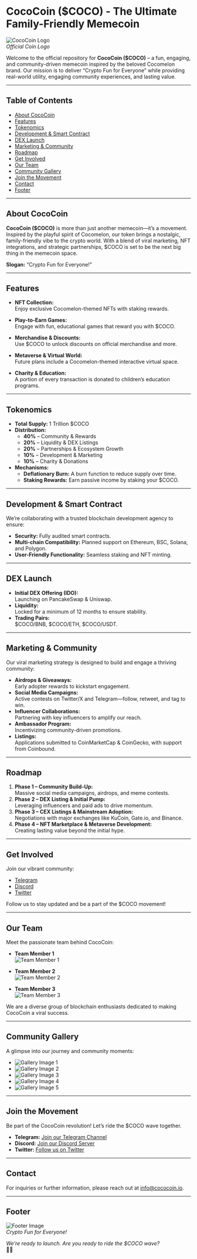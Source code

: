 # CocoCoin ($COCO) - The Ultimate Family-Friendly Memecoin

![CocoCoin Logo](profile/cocomelon/IMG_2387.png)  
*Official Coin Logo*

Welcome to the official repository for **CocoCoin ($COCO)** – a fun, engaging, and community-driven memecoin inspired by the beloved Cocomelon brand. Our mission is to deliver “Crypto Fun for Everyone” while providing real-world utility, engaging community experiences, and lasting value.

---

## Table of Contents
- [About CocoCoin](#about-cococoin)
- [Features](#features)
- [Tokenomics](#tokenomics)
- [Development & Smart Contract](#development--smart-contract)
- [DEX Launch](#dex-launch)
- [Marketing & Community](#marketing--community)
- [Roadmap](#roadmap)
- [Get Involved](#get-involved)
- [Our Team](#our-team)
- [Community Gallery](#community-gallery)
- [Join the Movement](#join-the-movement)
- [Contact](#contact)
- [Footer](#footer)

---

## About CocoCoin

**CocoCoin ($COCO)** is more than just another memecoin—it’s a movement. Inspired by the playful spirit of Cocomelon, our token brings a nostalgic, family-friendly vibe to the crypto world. With a blend of viral marketing, NFT integrations, and strategic partnerships, $COCO is set to be the next big thing in the memecoin space.

**Slogan:** “Crypto Fun for Everyone!”

---

## Features

- **NFT Collection:**  
  Enjoy exclusive Cocomelon-themed NFTs with staking rewards.
  
- **Play-to-Earn Games:**  
  Engage with fun, educational games that reward you with $COCO.
  
- **Merchandise & Discounts:**  
  Use $COCO to unlock discounts on official merchandise and more.
  
- **Metaverse & Virtual World:**  
  Future plans include a Cocomelon-themed interactive virtual space.
  
- **Charity & Education:**  
  A portion of every transaction is donated to children’s education programs.

---

## Tokenomics

- **Total Supply:** 1 Trillion $COCO  
- **Distribution:**
  - **40%** – Community & Rewards
  - **20%** – Liquidity & DEX Listings
  - **20%** – Partnerships & Ecosystem Growth
  - **10%** – Development & Marketing
  - **10%** – Charity & Donations
- **Mechanisms:**
  - **Deflationary Burn:** A burn function to reduce supply over time.
  - **Staking Rewards:** Earn passive income by staking your $COCO.

---

## Development & Smart Contract

We’re collaborating with a trusted blockchain development agency to ensure:
- **Security:** Fully audited smart contracts.
- **Multi-chain Compatibility:** Planned support on Ethereum, BSC, Solana, and Polygon.
- **User-Friendly Functionality:** Seamless staking and NFT minting.

---

## DEX Launch

- **Initial DEX Offering (IDO):**  
  Launching on PancakeSwap & Uniswap.
- **Liquidity:**  
  Locked for a minimum of 12 months to ensure stability.
- **Trading Pairs:**  
  $COCO/BNB, $COCO/ETH, $COCO/USDT.

---

## Marketing & Community

Our viral marketing strategy is designed to build and engage a thriving community:
- **Airdrops & Giveaways:**  
  Early adopter rewards to kickstart engagement.
- **Social Media Campaigns:**  
  Active contests on Twitter/X and Telegram—follow, retweet, and tag to win.
- **Influencer Collaborations:**  
  Partnering with key influencers to amplify our reach.
- **Ambassador Program:**  
  Incentivizing community-driven promotions.
- **Listings:**  
  Applications submitted to CoinMarketCap & CoinGecko, with support from Coinbound.

---

## Roadmap

1. **Phase 1 – Community Build-Up:**  
   Massive social media campaigns, airdrops, and meme contests.
2. **Phase 2 – DEX Listing & Initial Pump:**  
   Leveraging influencers and paid ads to drive momentum.
3. **Phase 3 – CEX Listings & Mainstream Adoption:**  
   Negotiations with major exchanges like KuCoin, Gate.io, and Binance.
4. **Phase 4 – NFT Marketplace & Metaverse Development:**  
   Creating lasting value beyond the initial hype.

---

## Get Involved

Join our vibrant community:
- [Telegram](https://t.me/CocoMelonLabs)
- [Discord](#)
- [Twitter](#)

Follow us to stay updated and be a part of the $COCO movement!

---

## Our Team

Meet the passionate team behind CocoCoin:

- **Team Member 1**  
  ![Team Member 1](.github/profile/cocomelon/IMG_2391.png)
  
- **Team Member 2**  
  ![Team Member 2](.github/profile/cocomelon/IMG_2390.png)
  
- **Team Member 3**  
  ![Team Member 3](.github/profile/cocomelon/IMG_2395.png)

We are a diverse group of blockchain enthusiasts dedicated to making CocoCoin a viral success.

---

## Community Gallery

A glimpse into our journey and community moments:

- ![Gallery Image 1](.github/profile/cocomelon/IMG_2389.png)
- ![Gallery Image 2](.github/profile/cocomelon/IMG_2393.png)
- ![Gallery Image 3](.github/profile/cocomelon/IMG_2366.png)
- ![Gallery Image 4](.github/profile/cocomelon/IMG_2327.png)
- ![Gallery Image 5](.github/profile/cocomelon/IMG_2392.png)

---

## Join the Movement

Be part of the CocoCoin revolution! Let’s ride the $COCO wave together.

- **Telegram:** [Join our Telegram Channel](https://t.me/CocoMelonLabs)
- **Discord:** [Join our Discord Server](#)
- **Twitter:** [Follow us on Twitter](#)

---

## Contact

For inquiries or further information, please reach out at [info@cococoin.io](mailto:info@cococoin.io).

---

## Footer

![Footer Image](.github/profile/cocomelon/IMG_2388.png)  
*Crypto Fun for Everyone!*

*We’re ready to launch. Are you ready to ride the $COCO wave?*  
🌊🚀
